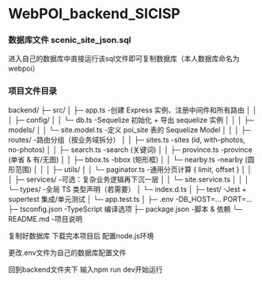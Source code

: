 # WebPOI_backend_SICISP
### 数据库文件 scenic_site_json.sql

进入自己的数据库中直接运行该sql文件即可复制数据库（本人数据库命名为webpoi）

### 项目文件目录

backend/
├─ src/
│  ├─ app.ts                 -创建 Express 实例、注册中间件和所有路由
│  │
│  ├─ config/
│  │   └─ db.ts              -Sequelize 初始化 + 导出 sequelize 实例
│  │
│  ├─ models/
│  │   └─ site.model.ts      -定义 poi_site 表的 Sequelize Model
│  │
│  ├─ routes/                -路由分组（按业务域拆分）
│  │   ├─ sites.ts           -sites        (id, with-photos, no-photos)
│  │   ├─ search.ts          -search       (关键词)
│  │   ├─ province.ts        -province     (单省 & 有/无图)
│  │   ├─ bbox.ts            -bbox         (矩形框)
│  │   └─ nearby.ts          -nearby       (圆形范围)
│  │
│  ├─ utils/
│  │   └─ paginator.ts       -通用分页计算 { limit, offset }
│  │
│  ├─ services/              -可选：复杂业务逻辑再下沉一层
│  │   └─ site.service.ts
│  │
│  └─ types/                 -全局 TS 类型声明（若需要）
│      └─ index.d.ts
│
├─ test/                     -Jest + supertest 集成/单元测试
│   └─ app.test.ts
│
├─ .env                      -DB_HOST=… PORT=…
├─ tsconfig.json             -TypeScript 编译选项
├─ package.json              -脚本 & 依赖
└─ README.md                 -项目说明



复制好数据库 下载完本项目后 配置node.js环境

更改.env文件为自己的数据库配置文件

回到backend文件夹下 输入npm run dev开始运行
